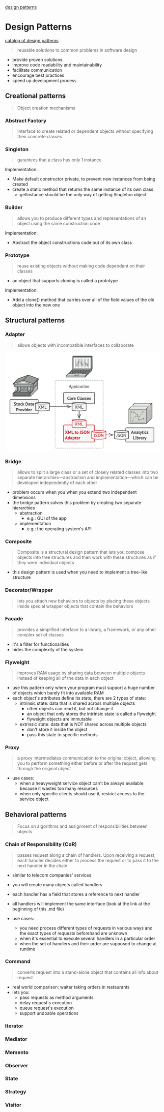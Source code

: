 [design patterns](./design_patterns.md)

# Design Patterns

[catalog of design patterns](https://refactoring.guru/design-patterns/catalog)

> reusable solutions to common problems in software design

- provide proven solutions
- improve code readability and maintainability
- facilitate communication
- encourage best practices
- speed up development process

## Creational patterns

> Object creation mechanisms

### Abstract Factory

> Interface to create related or dependent objects without specifying their concrete classes

### Singleton

> garantees that a class has only 1 instance

Implementation:

- Make default constructor private, to prevent new instances from being created
- create a static method that returns the same instance of its own class
  - getInstance should be the only way of getting Singleton object

### Builder

> allows you to produce different types and representations of an object using the same construction code

Implementation:

- Abstract the object constructions code out of its own class

### Prototype

> reuse existing objects without making code dependent on their classes

- an object that supports cloning is called a prototype

Implementation:
- Add a clone() method that carries over all of the field values of the old object into the new one

## Structural patterns

### Adapter

> allows objects with incompatible interfaces to collaborate

![example](./images/adapter_example.png)

### Bridge

> allows to split a large class or a set of closely related classes into two separate hierarchies—abstraction and implementation—which can be developed independently of each other

- problem occurs when you when you extend two independent dimensions
- the bridge pattern solves this problem by creating two separate hierarchies
  - abstraction
    - e.g.: GUI of the app
  - implementation
    - e.g.: the operating system's API

### Composite

> Composite is a structural design pattern that lets you compose objects into tree structures and then work with these structures as if they were individual objects

- this design pattern is used when you need to implement a tree-like structure


### Decorator/Wrapper

> lets you attach new behaviors to objects by placing these objects inside special wrapper objects that contain the behaviors

### Facade

> provides a simplified interface to a library, a framework, or any other complex set of classes

- it's a filter for functionalities
- hides the complexity of the system

### Flyweight

> improves RAM usage by sharing data between multiple objects instead of keeping all of the data in each object

- use this pattern only when your program must support a huge number of objects which barely fit into available RAM
- each object's attributes define its state, there are 2 types of state:
  - intrinsic state: data that is shared across multiple objects
    - other objects can read it, but not change it
    - an object that only stores the intrinsic state is called a flyweight
    - flyweight objects are immutable
  - extrinsic state: data that is NOT shared across multiple objects
    - don't store it inside the object
    - pass this state to specific methods

### Proxy

> a proxy intermediates communication to the original object, allowing you to perform something either before or after the request gets through the original object

- use cases:
  - when a heavyweight service object can't be always available because it wastes too many resources
  - when only specific clients should use it, restrict access to the service object

## Behavioral patterns

> Focus on algorithms and assignment of responsibilities between objects

### Chain of Responsibility (CoR)

> passes request along a chain of handlers. Upon receiving a request, each handler decides either to process the request or to pass it to the next handler in the chain

- similar to telecom companies' services
- you will create many objects called handlers
- each handler has a field that stores a reference to next handler
- all handlers will implement the same interface (look at the link at the beginning of this .md file)

- use cases:
  - you need process different types of requests in various ways and the exact types of requests beforehand are unknown
  - when it's essential to execute several handlers in a particular order
  - when the set of handlers and their order are supposed to change at runtime

### Command

> converts request into a stand-alone object that contains all info about request

- real world comparison: waiter taking orders in restaurants
- lets you:
  - pass requests as method arguments
  - delay request's execution
  - queue request's execution
  - support undoable operations

### Iterator

> 

### Mediator

### Memento

### Observer

### State

### Strategy

### Visitor
